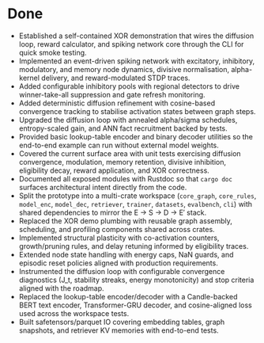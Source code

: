 # Done

- Established a self-contained XOR demonstration that wires the diffusion loop, reward calculator, and spiking network core through the CLI for quick smoke testing.
- Implemented an event-driven spiking network with excitatory, inhibitory, modulatory, and memory node dynamics, divisive normalisation, alpha-kernel delivery, and reward-modulated STDP traces.
- Added configurable inhibitory pools with regional detectors to drive winner-take-all suppression and gate refresh monitoring.
- Added deterministic diffusion refinement with cosine-based convergence tracking to stabilise activation states between graph steps.
- Upgraded the diffusion loop with annealed alpha/sigma schedules, entropy-scaled gain, and ANN fact recruitment backed by tests.
- Provided basic lookup-table encoder and binary decoder utilities so the end-to-end example can run without external model weights.
- Covered the current surface area with unit tests exercising diffusion convergence, modulation, memory retention, divisive inhibition, eligibility decay, reward application, and XOR correctness.
- Documented all exposed modules with Rustdoc so that `cargo doc` surfaces architectural intent directly from the code.
- Split the prototype into a multi-crate workspace (`core_graph`, `core_rules`, `model_enc`, `model_dec`, `retriever`, `trainer`, `datasets`, `evalbench`, `cli`) with shared dependencies to mirror the E → S → D → E′ stack.
- Replaced the XOR demo plumbing with reusable graph assembly, scheduling, and profiling components shared across crates.
- Implemented structural plasticity with co-activation counters, growth/pruning rules, and delay retuning informed by eligibility traces.
- Extended node state handling with energy caps, NaN guards, and episodic reset policies aligned with production requirements.
- Instrumented the diffusion loop with configurable convergence diagnostics (J_t, stability streaks, energy monotonicity) and
  stop criteria aligned with the roadmap.
- Replaced the lookup-table encoder/decoder with a Candle-backed BERT text encoder, Transformer-GRU decoder, and cosine-aligned loss used across the workspace tests.
- Built safetensors/parquet IO covering embedding tables, graph snapshots, and retriever KV memories with end-to-end tests.

